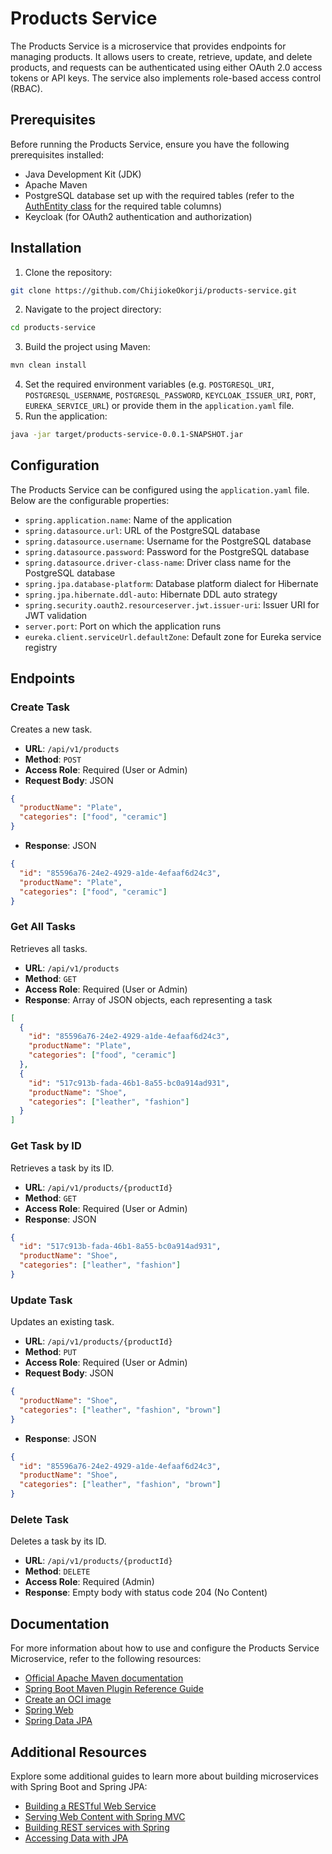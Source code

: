 # Products Service
The Products Service is a microservice that provides endpoints for managing products. It allows users to create, retrieve, update, and delete products, and requests can be authenticated using either OAuth 2.0 access tokens or API keys. The service also implements role-based access control (RBAC).

## Prerequisites
Before running the Products Service, ensure you have the following prerequisites installed:

* Java Development Kit (JDK)
* Apache Maven
* PostgreSQL database set up with the required tables (refer to the [AuthEntity class](https://github.com/ChijiokeOkorji/products-service/blob/main/src/main/java/com/example/products/infrastructure/entity/AuthEntity.java) for the required table columns)
* Keycloak (for OAuth2 authentication and authorization)

## Installation
1. Clone the repository:
```bash
git clone https://github.com/ChijiokeOkorji/products-service.git
```
2. Navigate to the project directory:
```bash
cd products-service
```
3. Build the project using Maven:
```bash
mvn clean install
```
4. Set the required environment variables (e.g. `POSTGRESQL_URI`, `POSTGRESQL_USERNAME`, `POSTGRESQL_PASSWORD`, `KEYCLOAK_ISSUER_URI`, `PORT`, `EUREKA_SERVICE_URL`) or provide them in the `application.yaml` file.
5. Run the application:
```bash
java -jar target/products-service-0.0.1-SNAPSHOT.jar
```

## Configuration
The Products Service can be configured using the `application.yaml` file. Below are the configurable properties:

* `spring.application.name`: Name of the application
* `spring.datasource.url`: URL of the PostgreSQL database
* `spring.datasource.username`: Username for the PostgreSQL database
* `spring.datasource.password`: Password for the PostgreSQL database
* `spring.datasource.driver-class-name`: Driver class name for the PostgreSQL database
* `spring.jpa.database-platform`: Database platform dialect for Hibernate
* `spring.jpa.hibernate.ddl-auto`: Hibernate DDL auto strategy
* `spring.security.oauth2.resourceserver.jwt.issuer-uri`: Issuer URI for JWT validation
* `server.port`: Port on which the application runs
* `eureka.client.serviceUrl.defaultZone`: Default zone for Eureka service registry

## Endpoints

### Create Task
Creates a new task.

- **URL**: `/api/v1/products`
- **Method**: `POST`
- **Access Role**: Required (User or Admin)
- **Request Body**: JSON
```json
{
  "productName": "Plate", 
  "categories": ["food", "ceramic"]
}
 ```
- **Response**: JSON
```json
{
  "id": "85596a76-24e2-4929-a1de-4efaaf6d24c3",
  "productName": "Plate",
  "categories": ["food", "ceramic"]
}
 ```

### Get All Tasks
Retrieves all tasks.

- **URL**: `/api/v1/products`
- **Method**: `GET`
- **Access Role**: Required (User or Admin)
- **Response**: Array of JSON objects, each representing a task
```json
[
  {
    "id": "85596a76-24e2-4929-a1de-4efaaf6d24c3",
    "productName": "Plate",
    "categories": ["food", "ceramic"]
  },
  {
    "id": "517c913b-fada-46b1-8a55-bc0a914ad931",
    "productName": "Shoe",
    "categories": ["leather", "fashion"]
  }
]
 ```

### Get Task by ID
Retrieves a task by its ID.

- **URL**: `/api/v1/products/{productId}`
- **Method**: `GET`
- **Access Role**: Required (User or Admin)
- **Response**: JSON
```json
{
  "id": "517c913b-fada-46b1-8a55-bc0a914ad931",
  "productName": "Shoe",
  "categories": ["leather", "fashion"]
}
 ```

### Update Task
Updates an existing task.

- **URL**: `/api/v1/products/{productId}`
- **Method**: `PUT`
- **Access Role**: Required (User or Admin)
- **Request Body**: JSON
```json
{
  "productName": "Shoe",
  "categories": ["leather", "fashion", "brown"]
}
 ```
- **Response**: JSON
```json
{
  "id": "85596a76-24e2-4929-a1de-4efaaf6d24c3",
  "productName": "Shoe",
  "categories": ["leather", "fashion", "brown"]
}
 ```

### Delete Task
Deletes a task by its ID.

- **URL**: `/api/v1/products/{productId}`
- **Method**: `DELETE`
- **Access Role**: Required (Admin)
- **Response**: Empty body with status code 204 (No Content)

## Documentation
For more information about how to use and configure the Products Service Microservice, refer to the following resources:

* [Official Apache Maven documentation](https://maven.apache.org/guides/index.html)
* [Spring Boot Maven Plugin Reference Guide](https://docs.spring.io/spring-boot/docs/3.2.5/maven-plugin/reference/html/)
* [Create an OCI image](https://docs.spring.io/spring-boot/docs/3.2.5/maven-plugin/reference/html/#build-image)
* [Spring Web](https://docs.spring.io/spring-boot/docs/3.2.5/reference/htmlsingle/index.html#web)
* [Spring Data JPA](https://docs.spring.io/spring-boot/docs/3.2.5/reference/htmlsingle/index.html#data.sql.jpa-and-spring-data)

## Additional Resources
Explore some additional guides to learn more about building microservices with Spring Boot and Spring JPA:

* [Building a RESTful Web Service](https://spring.io/guides/gs/rest-service/)
* [Serving Web Content with Spring MVC](https://spring.io/guides/gs/serving-web-content/)
* [Building REST services with Spring](https://spring.io/guides/tutorials/rest/)
* [Accessing Data with JPA](https://spring.io/guides/gs/accessing-data-jpa/)
